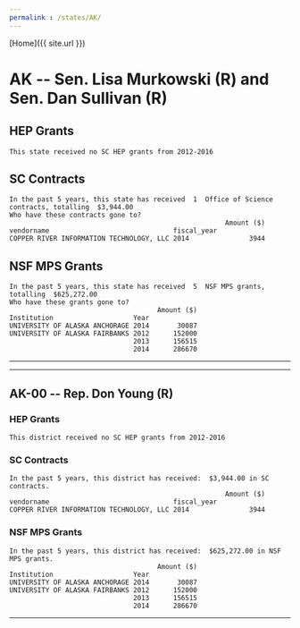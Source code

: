 ```yaml
---
permalink : /states/AK/
---
```


[Home]({{ site.url }})
# AK -- Sen. Lisa Murkowski (R) and  Sen. Dan Sullivan (R)
## HEP Grants
```
This state received no SC HEP grants from 2012-2016
```
## SC Contracts
```
In the past 5 years, this state has received  1  Office of Science contracts, totalling  $3,944.00
Who have these contracts gone to?
                                                      Amount ($)
vendorname                               fiscal_year            
COPPER RIVER INFORMATION TECHNOLOGY, LLC 2014               3944
```
## NSF MPS Grants
```
In the past 5 years, this state has received  5  NSF MPS grants, totalling  $625,272.00
Who have these grants gone to?
                                     Amount ($)
Institution                    Year            
UNIVERSITY OF ALASKA ANCHORAGE 2014       30087
UNIVERSITY OF ALASKA FAIRBANKS 2012      152000
                               2013      156515
                               2014      286670
```
---
---
## AK-00 -- Rep. Don Young (R)
### HEP Grants
```
This district received no SC HEP grants from 2012-2016
```
### SC Contracts
```
In the past 5 years, this district has received:  $3,944.00 in SC contracts.
                                                      Amount ($)
vendorname                               fiscal_year            
COPPER RIVER INFORMATION TECHNOLOGY, LLC 2014               3944
```
### NSF MPS Grants
```
In the past 5 years, this district has received:  $625,272.00 in NSF MPS grants.
                                     Amount ($)
Institution                    Year            
UNIVERSITY OF ALASKA ANCHORAGE 2014       30087
UNIVERSITY OF ALASKA FAIRBANKS 2012      152000
                               2013      156515
                               2014      286670
```
---
